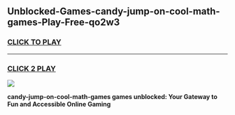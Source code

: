 
## Unblocked-Games-candy-jump-on-cool-math-games-Play-Free-qo2w3
<h3>
<a href="https://premium76.site?title=candy-jump-on-cool-math-games&ref=21A">CLICK TO PLAY</a></h3>
<hr>

<h3>
<a href="https://premium76.site?title=candy-jump-on-cool-math-games&ref=21A">CLICK 2 PLAY</a>
  
</h3>

<a href="https://premium76.site?title=candy-jump-on-cool-math-games&ref=21A"><img src="https://clearcache.store/games.png"></a>


**candy-jump-on-cool-math-games games unblocked: Your Gateway to Fun and Accessible Online Gaming**
